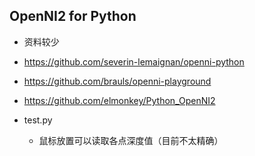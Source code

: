 ## OpenNI2 for Python
* 资料较少
* https://github.com/severin-lemaignan/openni-python
* https://github.com/brauls/openni-playground
* https://github.com/elmonkey/Python_OpenNI2

* test.py
    * 鼠标放置可以读取各点深度值（目前不太精确）